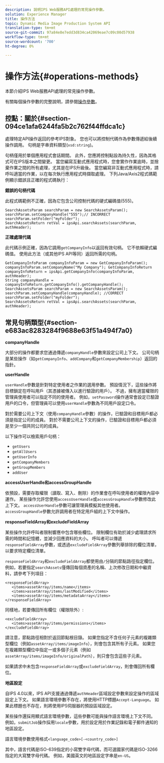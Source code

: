 ```yaml
---
description: 說明IPS Web服務API處理的常見操作參數。
solution: Experience Manager
title: 操作方法
topic: Dynamic Media Image Production System API
translation-type: tm+mt
source-git-commit: 97a84e8e7edd3d834ca42069eae7c09c00d57938
workflow-type: tm+mt
source-wordcount: '700'
ht-degree: 0%

---
```



# 操作方法{#operations-methods}

本節介紹IPS Web服務API處理的常見操作參數。

有關每個操作參數的完整說明，請參閱[操作參數](/help/aem-ips-api/operations/c-operations-intro/c-methods/c-methods.md)。

## 控點：關於{#section-094ce1afa6244fa5b2c762f44ffdca1c}

處理特定API操作返回的參考IPS對象。 您也可以將控制代碼作為參數傳遞給後續操作調用。 句柄是字串資料類型(`xsd:string`)。

句柄僅用於單個應用程式會話期間。 此外，您應將控制點設為持久性，因為其格式可在IPS版本之間變更。 當您編寫互動式應用程式時，您會實作作業逾時，並捨棄作業之間的所有處理，尤其是在IPS升級後。 當您編寫非互動式應用程式時，請呼叫適當的作業，以在每次執行應用程式時擷取處理。 下列Java/Axis2程式碼範例顯示錯誤且正確的程式碼執行：

**錯誤的句柄代碼**

此程式碼範例不正確，因為它包含公司控制代碼的硬式編碼值(555)。

```
SearchAssetsParam searchParam = new SearchAssetsParam(); searchParam.setCompanyHandle("555");// INCORRECT 
searchParam.setFolder("myFolder"); 
SearchAssetsReturn retVal = ipsApi.searchAssets(searchParam, authHeader);
```

**正確處理代碼**

此代碼示例正確，因為它調用`getCompanyInfo`以返回有效句柄。 它不依賴硬式編碼值。 使用此方法（或其他IPS API等同）返回所需的句柄。

```
GetCompanyInfoParam companyInfoParam = new GetCompanyInfoParam(); 
companyInfoParam.setCompanyName("My Company"); GetCompanyInfoReturn companyInfoReturn = ipsApi.getCompanyInfo(companyInfoParam, authHeader); 
String companyHandle = companyInfoReturn.getCompanyInfo().getCompanyHandle(); 
SearchAssetsParam searchParam = new SearchAssetsParam(); searchParam.setCompanyHandle(companyHandle); //CORRECT 
searchParam.setFolder("myFolder"); 
SearchAssetsReturn retVal = ipsApi.searchAssets(searchParam, authHeader);
```

## 常見句柄類型{#section-e683ac8283284f9688e63f51a494f7a0}

**companyHandle**

大部分的操作都要求您通過傳遞`companyHandle`參數來設定公司上下文。 公司句柄是某些操作（如`getCompanyInfo`、`addCompany`和`getCompanyMembership`）返回的指針。

**userHandle**

`userHandle`參數是針對特定使用者之作業的選用參數。 預設情況下，這些操作將目標鎖定在呼叫用戶（其憑據被傳入以進行驗證的用戶）。 不過，擁有適當權限的管理員使用者可以指定不同的使用者。 例如，`setPassword`操作通常會設定已驗證用戶的口令，但管理員可以使用`userHandle`參數為不同用戶設定口令。

對於需要公司上下文（使用`companyHandle`參數）的操作，已驗證和目標用戶都必須是指定公司的成員。 對於不需要公司上下文的操作，已驗證和目標用戶都必須是至少一個共同公司的成員。

以下操作可以檢索用戶句柄：

* `getUsers`
* `getAllUsers`
* `getUserInfo`
* `getCompanyMembers`
* `getGroupMembers`
* `addUser`

**accessUserHandle和accessGroupHandle**

依預設，需要存取權限（讀取、寫入、刪除）的作業會在呼叫使用者的權限內容中運作。 某些操作允許您使用`accessUserHandle`或`accessGroupHandle`參數修改此上下文。 `accessUserHandle`參數可讓管理員模擬其他使用者。 `accessGroupHandle`參數允許調用者在特定用戶組的上下文中操作。

**responseFieldArray和excludeFieldArray**

某些操作允許呼叫者限制響應中包含哪些欄位。 限制欄位有助於減少處理請求所需的時間和記憶體，並減少回應資料的大小。 呼叫者可以傳遞`responseFieldArray`參數，或透過`excludeFieldArray`參數列舉排除的欄位清單，以要求特定欄位清單。

`responseFieldArray`和`excludeFieldArray`都使用由`/`分隔的節點路徑指定欄位。 例如，若要指定`searchAssets`僅傳回每個資產的名稱、上次修改日期和中繼資料，請參考下列項目：

```
<responseFieldArray> 
   <items>assetArray/items/name</items> 
   <items>assetArray/items/lastModified</items> 
   <items>assetArray/items/metadataArray</items> 
</responseFieldArray>
```

同樣地，若要傳回所有欄位（權限除外）:

```
<excludeFieldArray> 
   <items>assetArray/items/permissions</items> 
</excludeFieldArray>
```

請注意，節點路徑相對於返回節點根目錄。 如果您指定不含任何子元素的複雜類型欄位（例如`assetArray/items/imageInfo`），則會包含其所有子元素。 如果您在複雜類型欄位中指定一或多個子元素（例如`assetArray/items/imageInfo/originalPath`），則只會包含這些子元素。

如果請求中未包含`responseFieldArray`或`excludeFieldArray`，則會傳回所有欄位。

**地區設定**

自IPS 4.0以來，IPS API支援通過傳遞`authHeader`區域設定參數來設定操作的區域設定上下文。 如果語言環境參數不存在，將使用HTTP標題`Accept-Language`。 如果此標題也不存在，則將使用IPS伺服器的預設區域設定。

某些操作還採用顯式語言環境參數，這些參數可能與操作語言環境上下文不同。 例如，`submitJob`操作採用`locale`參數，用於設定用於作業記錄和電子郵件通知的地區設定。

語言環境參數使用格式`<language_code>[-<country_code>]`

其中，語言代碼是ISO-639指定的小寫雙字母代碼，而可選國家代碼是ISO-3266指定的大寫雙字母代碼。 例如，美國英文的地區設定字串是`en-US`。
